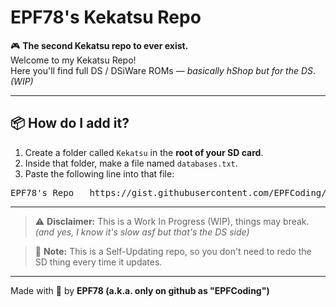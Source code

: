 # EPF78's Kekatsu Repo

🎮 **The second Kekatsu repo to ever exist.**  
Welcome to my Kekatsu Repo!  
Here you'll find full DS / DSiWare ROMs — *basically hShop but for the DS*.  
_(WIP)_

---

## 📦 How do I add it?

1. Create a folder called `Kekatsu` in the **root of your SD card**.
2. Inside that folder, make a file named `databases.txt`.
3. Paste the following line into that file:
<pre>EPF78's Repo	https://gist.githubusercontent.com/EPFCoding/3cd7b96d9087ac32941f97348e8ee836/raw/</pre>

---

> ⚠️ **Disclaimer:** This is a Work In Progress (WIP), things may break. _(and yes, I know it's slow asf but that's the DS side)_

> 📝 **Note:** This is a Self-Updating repo, so you don't need to redo the SD thing every time it updates.

---

Made with 💾 by **EPF78 (a.k.a. only on github as "EPFCoding")**
